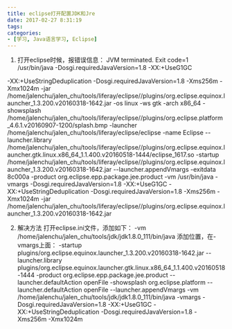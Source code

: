 ```yaml
---
title: eclipse打开配置JDK和Jre
date: 2017-02-27 8:31:19
tags:
categories:
- [学习, Java语言学习, Eclipse]
---
```


1. 打开eclipse时候，报错误信息：
JVM terminated. Exit code=1
/usr/bin/java
-Dosgi.requiredJavaVersion=1.8
-XX:+UseG1GC
<!--more-->
-XX:+UseStringDeduplication
-Dosgi.requiredJavaVersion=1.8
-Xms256m
-Xmx1024m
-jar /home/jalenchu/jalen_chu/tools/liferay/eclipse//plugins/org.eclipse.equinox.launcher_1.3.200.v20160318-1642.jar
-os linux
-ws gtk
-arch x86_64
-showsplash /home/jalenchu/jalen_chu/tools/liferay/eclipse//plugins/org.eclipse.platform_4.6.1.v20160907-1200/splash.bmp
-launcher /home/jalenchu/jalen_chu/tools/liferay/eclipse/eclipse
-name Eclipse
--launcher.library /home/jalenchu/jalen_chu/tools/liferay/eclipse//plugins/org.eclipse.equinox.launcher.gtk.linux.x86_64_1.1.400.v20160518-1444/eclipse_1617.so
-startup /home/jalenchu/jalen_chu/tools/liferay/eclipse//plugins/org.eclipse.equinox.launcher_1.3.200.v20160318-1642.jar
--launcher.appendVmargs
-exitdata 8c000a
-product org.eclipse.epp.package.jee.product
-vm /usr/bin/java
-vmargs
-Dosgi.requiredJavaVersion=1.8
-XX:+UseG1GC
-XX:+UseStringDeduplication
-Dosgi.requiredJavaVersion=1.8
-Xms256m
-Xmx1024m
-jar /home/jalenchu/jalen_chu/tools/liferay/eclipse//plugins/org.eclipse.equinox.launcher_1.3.200.v20160318-1642.jar 


2. 解决方法
打开eclipse.ini文件，添加如下：
-vm
/home/jalenchu/jalen_chu/tools/jdk/jdk1.8.0_111/bin/java
添加位置，在-vmargs上面：
-startup
plugins/org.eclipse.equinox.launcher_1.3.200.v20160318-1642.jar
--launcher.library
plugins/org.eclipse.equinox.launcher.gtk.linux.x86_64_1.1.400.v20160518-1444
-product
org.eclipse.epp.package.jee.product
--launcher.defaultAction
openFile
-showsplash
org.eclipse.platform
--launcher.defaultAction
openFile
--launcher.appendVmargs
-vm
/home/jalenchu/jalen_chu/tools/jdk/jdk1.8.0_111/bin/java
-vmargs
-Dosgi.requiredJavaVersion=1.8
-XX:+UseG1GC
-XX:+UseStringDeduplication
-Dosgi.requiredJavaVersion=1.8
-Xms256m
-Xmx1024m
